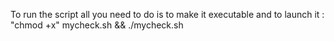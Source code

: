 To run the script all you need to do is to make it executable and to launch it : "chmod +x" mycheck.sh && ./mycheck.sh
